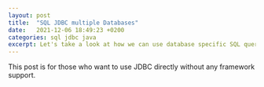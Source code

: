```yaml
---
layout: post
title:  "SQL JDBC multiple Databases"
date:   2021-12-06 18:49:23 +0200
categories: sql jdbc java
excerpt: Let's take a look at how we can use database specific SQL queries with good ol' JDBC
---
```


This post is for those who want to use JDBC directly without any framework support.

